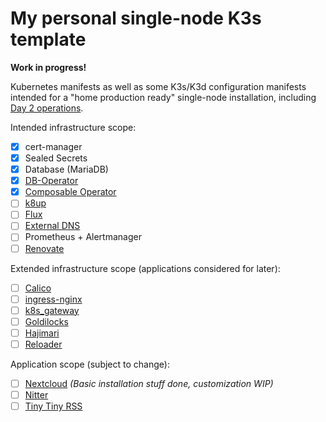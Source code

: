 # My personal single-node K3s template

**Work in progress!**

Kubernetes manifests as well as some K3s/K3d configuration manifests intended for a "home production ready" single-node installation, including [Day 2 operations][day-2].

Intended infrastructure scope:

- [x] cert-manager
- [x] Sealed Secrets
- [x] Database (MariaDB)
- [x] [DB-Operator][db-operator]
- [x] [Composable Operator][composable-operator]
- [ ] [k8up][k8up]
- [ ] [Flux][flux]
- [ ] [External DNS][external-dns]
- [ ] Prometheus + Alertmanager
- [ ] [Renovate][renovate]

Extended infrastructure scope (applications considered for later):

- [ ] [Calico][calico]
- [ ] [ingress-nginx][ingress-nginx]
- [ ] [k8s_gateway][k8s-gateway]
- [ ] [Goldilocks][goldilocks]
- [ ] [Hajimari][hajimari]
- [ ] [Reloader][reloader]

Application scope (subject to change):

- [ ] [Nextcloud][nextcloud] _(Basic installation stuff done, customization WIP)_
- [ ] [Nitter][nitter]
- [ ] [Tiny Tiny RSS][tt-rss]

[calico]: https://www.tigera.io/project-calico/
[composable-operator]: https://github.com/composable-operator/composable
[day-2]: https://codilime.com/blog/day-0-day-1-day-2-the-software-lifecycle-in-the-cloud-age/
[db-operator]: https://github.com/kloeckner-i/db-operator
[external-dns]: https://github.com/kubernetes-sigs/external-dns
[flux]: https://fluxcd.io/
[goldilocks]: https://goldilocks.docs.fairwinds.com/
[hajimari]: https://github.com/toboshii/hajimari
[ingress-nginx]: https://kubernetes.github.io/ingress-nginx/
[k8s-gateway]: https://github.com/ori-edge/k8s_gateway
[k8up]: https://github.com/k8up-io/k8up
[nextcloud]: https://nextcloud.com/
[nitter]: https://github.com/zedeus/nitter
[reloader]: https://github.com/stakater/Reloader
[renovate]: https://docs.renovatebot.com/
[tt-rss]: https://tt-rss.org/
